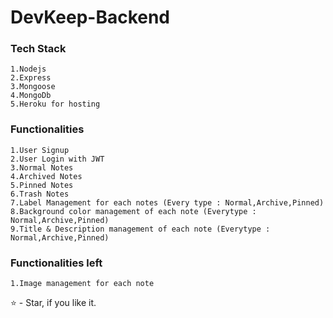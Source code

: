 # DevKeep-Backend
### Tech Stack
    1.Nodejs
    2.Express
    3.Mongoose
    4.MongoDb 
    5.Heroku for hosting

### Functionalities
    1.User Signup
    2.User Login with JWT
    3.Normal Notes
    4.Archived Notes
    5.Pinned Notes
    6.Trash Notes
    7.Label Management for each notes (Every type : Normal,Archive,Pinned)
    8.Background color management of each note (Everytype : Normal,Archive,Pinned)
    9.Title & Description management of each note (Everytype : Normal,Archive,Pinned)

### Functionalities left
    1.Image management for each note


⭐ - Star, if you like it.